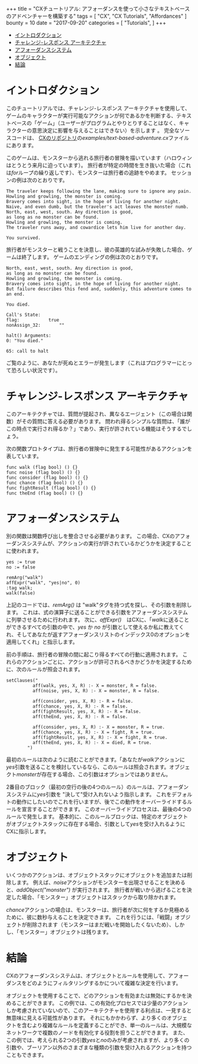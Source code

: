 +++
title = "CXチュートリアル: アフォーダンスを使って小さなテキストベースのアドベンチャーを構築する"
tags = [
    "CX",
    "CX Tutorials",
    "Affordances"
]
bounty = 10
date = "2017-09-20"
categories = [
    "Tutorials",
]
+++

<!-- MarkdownTOC autolink="true" bracket="round" depth="2" -->

- [イントロダクション](#%e3%82%a4%e3%83%b3%e3%83%88%e3%83%ad%e3%83%80%e3%82%af%e3%82%b7%e3%83%a7%e3%83%b3)
- [チャレンジ-レスポンス アーキテクチャ](#%e3%83%81%e3%83%a3%e3%83%ac%e3%83%b3%e3%82%b8%2d%e3%83%ac%e3%82%b9%e3%83%9d%e3%83%b3%e3%82%b9%2d%e3%82%a2%e3%83%bc%e3%82%ad%e3%83%86%e3%82%af%e3%83%81%e3%83%a3)
- [アフォーダンスシステム](#%e3%82%a2%e3%83%95%e3%82%a9%e3%83%bc%e3%83%80%e3%83%b3%e3%82%b9%e3%82%b7%e3%82%b9%e3%83%86%e3%83%a0)
- [オブジェクト](#%e3%82%aa%e3%83%96%e3%82%b8%e3%82%a7%e3%82%af%e3%83%88)
- [結論](#%e7%b5%90%e8%ab%96)

<!-- /MarkdownTOC -->

# イントロダクション

このチュートリアルでは、チャレンジ-レスポンス アーキテクチャを使用して、ゲームのキャラクターが実行可能なアクションが何であるかを判断する、テキストベースの「ゲーム」（ユーザーがプログラムとやりとりすることはなく、キャラクターの意思決定に影響を与えることはできない）を示します 。
完全なソースコードは、 [CXのリポジトリ](https://github.com/skycoin/cx)の*examples/text-based-adventure.cx*ファイルにあります。

このゲームは、モンスターから逃れる旅行者の冒険を描いています（ハロウィンはとうとう来月に迫っています）。
旅行者が特定の時間を生き抜いた場合（これは*for*ループの繰り返しです）、モンスターは旅行者の追跡をやめます。
セッションの例は次のとおりです。

```
The traveler keeps following the lane, making sure to ignore any pain.
Howling and growling, the monster is coming.
Bravery comes into sight, in the hope of living for another night.
Naive, and even dumb, but the traveler's act leaves the monster numb.
North, east, west, south. Any direction is good,
as long as no monster can be found.
Howling and growling, the monster is coming.
The traveler runs away, and cowardice lets him live for another day.

You survived.
```
旅行者がモンスターと戦うことを決意し、彼の英雄的な試みが失敗した場合、ゲームは終了します。
ゲームのエンディングの例は次のとおりです。

```
North, east, west, south. Any direction is good,
as long as no monster can be found.
Howling and growling, the monster is coming.
Bravery comes into sight, in the hope of living for another night.
But failure describes this fend and, suddenly, this adventure comes to an end.

You died.

Call's State:
flag:			true
nonAssign_32:		""

halt() Arguments:
0: "You died."

65: call to halt
```
ご覧のように、あなたが死ぬとエラーが発生します（これはプログラマーにとって恐ろしい状況です）。

# チャレンジ-レスポンス アーキテクチャ

このアーキテクチャでは、質問が提起され、異なるエージェント（この場合は関数）がその質問に答える必要があります。
問われ得るシンプルな質問は、「誰がこの時点で実行され得るか？」であり、実行が許されている機能はそうするでしょう。

次の関数プロトタイプは、旅行者の冒険中に発生する可能性があるアクションを表しています。

```
func walk (flag bool) () {}
func noise (flag bool) () {}
func consider (flag bool) () {}
func chance (flag bool) () {}
func fightResult (flag bool) () {}
func theEnd (flag bool) () {}
```

# アフォーダンスシステム

別の関数は関数呼び出しを整合させる必要があります。
この場合、CXのアフォーダンスシステムが、アクションの実行が許されているかどうかを決定することに使われます。

```
yes := true
no := false

remArg("walk")
affExpr("walk", "yes|no", 0)
:tag walk;
walk(false)
```

上記のコードでは、*remArg()* は "walk"タグを持つ式を探し、その引数を削除します。
これは、式の演算子に送ることができる引数をアフォーダンスシステムに列挙させるために行われます。
次に、*affExpr()*　はCXに、「*walk*に送ることができるすべての引数の中で、*yes* か *no* が引数として使えるか私に教えてくれ、そしてあなたが返すアフォーダンスリストのインデックス0のオプションを適用してくれ」と指示します。

前の手順は、旅行者の冒険の間に起こり得るすべての行動に適用されます。
これらのアクションごとに、アクションが許可されるべきかどうかを決定するために、次のルールが照会されます。

```
setClauses("
          aff(walk, yes, X, R) :- X = monster, R = false.
          aff(noise, yes, X, R) :- X = monster, R = false.

          aff(consider, yes, X, R) :- R = false.
          aff(chance, yes, X, R) :- R = false.
          aff(fightResult, yes, X, R) :- R = false.
          aff(theEnd, yes, X, R) :- R = false.

          aff(consider, yes, X, R) :- X = monster, R = true.
          aff(chance, yes, X, R) :- X = fight, R = true.
          aff(fightResult, yes, X, R) :- X = fight, R = true.
          aff(theEnd, yes, X, R) :- X = died, R = true.
        ")
```

最初のルールは次のように読むことができます。「あなたが*walk*アクションに*yes*引数を送ることを検討しているなら、このルールは照会されます。オブジェクト*monster*が存在する場合、この引数はオプションではありません。

2番目のブロック（最初の空行の後の4つのルール）のルールは、アフォーダンスシステムに*yes*引数を "決して"受け入れないよう指示します。
これをデフォルトの動作にしたいのでこれを行いますが、後でこの動作をオーバーライドするルールを宣言することができます。
このオーバーライドプロセスは、最後の4つのルールで発生します。
基本的に、このルールブロックは、特定のオブジェクトがオブジェクトスタックに存在する場合、引数として*yes*を受け入れるようにCXに指示します。


# オブジェクト

いくつかのアクションは、オブジェクトスタックにオブジェクトを追加または削除します。
例えば、*noise*アクションがモンスターを出現させることを決めると、*addObject("monster")* が実行されます。
旅行者が戦いから逃げることを決定した場合、「モンスター」オブジェクトはスタックから取り除かれます。

*chance*アクションの場合は、モンスターは、旅行者が次に何をするか見極めるために、彼に数秒与えることを決定できます。
これを行うには、「戦闘」オブジェクトが削除されます（モンスターはまだ戦いを開始したくないため）、しかし、「モンスター」オブジェクトは残ります。

# 結論

CXのアフォーダンスシステムは、オブジェクトとルールを使用して、アフォーダンスをどのようにフィルタリングするかについて複雑な決定を行います。

オブジェクトを使用することで、どのアクションを有効または無効にするかを決めることができます。
この例では、この有効化プロセスでは少量のアクションしか考慮されていないので、このアーキテクチャを使用する利点は、一見すると無意味に見える可能性があります。
それにもかかわらず、より多くのオブジェクトを含むより複雑なルールを定義することができ、単一のルールは、大規模なネットワークで複数のノードを有効化する役割を担うことができます。
また、この例では、考えられる2つの引数*yes*と*no*のみが考慮されますが、より多くの引数や、ブーリアン以外のさまざまな種類の引数を受け入れるアクションを持つこともできます。
